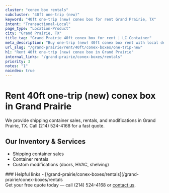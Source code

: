 ```yaml
---
cluster: "conex box rentals"
subcluster: "40ft one-trip (new)"
keyword: "40ft one-trip (new) conex box for rent Grand Prairie, TX"
intent: "Transactional-Local"
page_type: "Location-Product"
city: "Grand Prairie, TX"
title_tag: "Grand Prairie 40ft conex box for rent | LC Container"
meta_description: "Buy one-trip (new) 40ft conex box rent with local delivery in Grand Prairie, TX. LC Container — local Since 2003. Request a fast quote today."
url_slug: "/grand-prairie/rent/40ft/conex-boxes/one-trip-new"
h1: "Rent 40ft one-trip (new) conex box in Grand Prairie"
internal_links: "/grand-prairie/conex-boxes/rentals"
priority: 3
notes: "1"
noindex: true
---
```


# Rent 40ft one-trip (new) conex box in Grand Prairie

We provide shipping container sales, rentals, and modifications in Grand Prairie, TX. Call (214) 524-4168 for a fast quote.

## Our Inventory & Services
- Shipping container sales
- Container rentals
- Custom modifications (doors, HVAC, shelving)

<div data-section="internal-links">
### Helpful links
- [/grand-prairie/conex-boxes/rentals](/grand-prairie/conex-boxes/rentals
</div>

<div data-section="cta">
Get your free quote today — call (214) 524-4168 or <a href="/contact">contact us</a>.
</div>

<script type="application/ld+json">{"@context":"https://schema.org","@type":"FAQPage","mainEntity":[{"@type":"Question","name":"How much does delivery cost in Grand Prairie, TX?","acceptedAnswer":{"@type":"Answer","text":"Delivery costs vary by distance and container size. Most deliveries in Grand Prairie, TX range from $150-$300. Call (214) 524-4168 for an exact quote based on your specific location."}},{"@type":"Question","name":"Do you offer financing or payment plans?","acceptedAnswer":{"@type":"Answer","text":"We accept major credit cards, checks, and can discuss commercial terms for bulk purchases. Call (214) 524-4168 to discuss options."}},{"@type":"Question","name":"Can you customize containers in Grand Prairie, TX?","acceptedAnswer":{"@type":"Answer","text":"Yes — we perform modifications like doors, HVAC, insulation, and shelving. Request a custom quote at (214) 524-4168 or via our contact form."}}]}</script>
